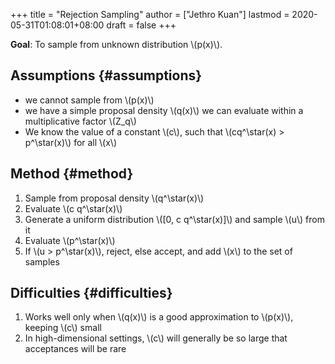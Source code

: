 +++
title = "Rejection Sampling"
author = ["Jethro Kuan"]
lastmod = 2020-05-31T01:08:01+08:00
draft = false
+++

**Goal**: To sample from unknown distribution \\(p(x)\\).

## Assumptions {#assumptions}

- we cannot sample from \\(p(x)\\)
- we have a simple proposal density \\(q(x)\\) we can evaluate within a
  multiplicative factor \\(Z_q\\)
- We know the value of a constant \\(c\\), such that \\(cq^\star(x) >
  p^\star(x)\\) for all \\(x\\)

## Method {#method}

1.  Sample from proposal density \\(q^\star(x)\\)
2.  Evaluate \\(c q^\star(x)\\)
3.  Generate a uniform distribution \\([0, c q^\star(x)]\\) and sample \\(u\\)
    from it
4.  Evaluate \\(p^\star(x)\\)
5.  If \\(u > p^\star(x)\\), reject, else accept, and add \\(x\\) to the set of
    samples

## Difficulties {#difficulties}

1.  Works well only when \\(q(x)\\) is a good approximation to \\(p(x)\\),
    keeping \\(c\\) small
2.  In high-dimensional settings, \\(c\\) will generally be so large that
    acceptances will be rare
